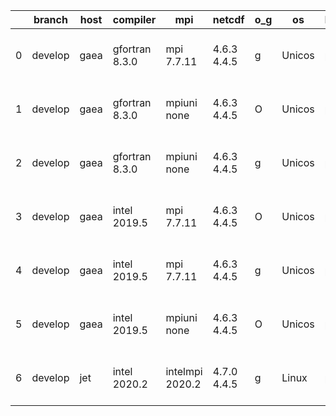 |    | branch   | host   | compiler       | mpi             | netcdf      | o_g   | os     | build   | u_pass   | u_fail   | s_pass   | s_fail   | e_pass   | e_fail   | nuopc_pass   | nuopc_fail   | artifacts_hash                                                                                                                                        | modified                  |
|----|----------|--------|----------------|-----------------|-------------|-------|--------|---------|----------|----------|----------|----------|----------|----------|--------------|--------------|-------------------------------------------------------------------------------------------------------------------------------------------------------|---------------------------|
|  0 | develop  | gaea   | gfortran 8.3.0 | mpi 7.7.11      | 4.6.3 4.4.5 | g     | Unicos | pass    | pending  | pending  | pending  | pending  | pending  | pending  | pending      | pending      | [artifacts](https://github.com/esmf-org/esmf-test-artifacts/tree/59dc39807c8ef050b30b264cc2ce29b97ecf2028/develop/gaea/gfortran/8.3.0/g/mpi/7.7.11)   | 2022-03-22 01:09:08 -0400 |
|  1 | develop  | gaea   | gfortran 8.3.0 | mpiuni none     | 4.6.3 4.4.5 | O     | Unicos | pass    | pending  | pending  | pending  | pending  | pending  | pending  | pending      | pending      | [artifacts](https://github.com/esmf-org/esmf-test-artifacts/tree/cd5ab4703773aae79d5fe5209f7767a32d2a5063/develop/gaea/gfortran/8.3.0/O/mpiuni/none)  | 2022-03-22 00:24:37 -0400 |
|  2 | develop  | gaea   | gfortran 8.3.0 | mpiuni none     | 4.6.3 4.4.5 | g     | Unicos | pass    | pending  | pending  | pending  | pending  | pending  | pending  | pending      | pending      | [artifacts](https://github.com/esmf-org/esmf-test-artifacts/tree/34289d34616945c2a1a17fc4464ca44ae9cd13c1/develop/gaea/gfortran/8.3.0/g/mpiuni/none)  | 2022-03-22 00:56:24 -0400 |
|  3 | develop  | gaea   | intel 2019.5   | mpi 7.7.11      | 4.6.3 4.4.5 | O     | Unicos | pass    | pending  | pending  | pending  | pending  | pending  | pending  | pending      | pending      | [artifacts](https://github.com/esmf-org/esmf-test-artifacts/tree/b4563e52803212b2f70202a2a3dbdcfa47095aac/develop/gaea/intel/2019.5/O/mpi/7.7.11)     | 2022-03-22 00:54:51 -0400 |
|  4 | develop  | gaea   | intel 2019.5   | mpi 7.7.11      | 4.6.3 4.4.5 | g     | Unicos | pass    | pending  | pending  | pending  | pending  | pending  | pending  | pending      | pending      | [artifacts](https://github.com/esmf-org/esmf-test-artifacts/tree/93bd57fb71ef9105a5c98634e1b5c32905f97a0e/develop/gaea/intel/2019.5/g/mpi/7.7.11)     | 2022-03-22 01:25:11 -0400 |
|  5 | develop  | gaea   | intel 2019.5   | mpiuni none     | 4.6.3 4.4.5 | O     | Unicos | pass    | pending  | pending  | pending  | pending  | pending  | pending  | pending      | pending      | [artifacts](https://github.com/esmf-org/esmf-test-artifacts/tree/7fe2521384cabda1bc825ff2db89d07499568391/develop/gaea/intel/2019.5/O/mpiuni/none)    | 2022-03-22 00:50:20 -0400 |
|  6 | develop  | jet    | intel 2020.2   | intelmpi 2020.2 | 4.7.0 4.4.5 | g     | Linux  | pass    | 13269    | 0        | 49       | 0        | 80       | 0        | 50           | 0            | [artifacts](https://github.com/esmf-org/esmf-test-artifacts/tree/4fcf55d8448d58601c962ecc2a69e1a75c4c9ff1/develop/jet/intel/2020.2/g/intelmpi/2020.2) | 2022-03-22 04:57:25 +0000 |